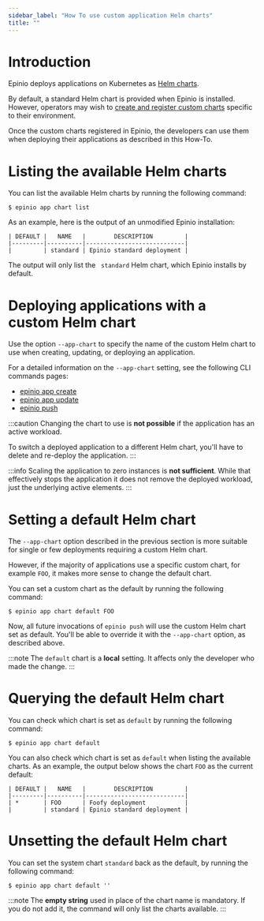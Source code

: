 ```yaml
---
sidebar_label: "How To use custom application Helm charts"
title: ""
---
```


# Introduction

Epinio deploys applications on Kubernetes as [Helm charts](https://helm.sh/).

By default, a standard Helm chart is provided when Epinio is installed.
However, operators may wish to [create and register custom charts](create_custom_appcharts.md) specific to their environment.

Once the custom charts registered in Epinio, the developers can use them when deploying their
applications as described in this How-To.


# Listing the available Helm charts

You can list the available Helm charts by running the following command:

```
$ epinio app chart list
```

As an example, here is the output of an unmodified Epinio installation:

```
| DEFAULT |   NAME   |        DESCRIPTION         |
|---------|----------|----------------------------|
|         | standard | Epinio standard deployment |
```

The output will only list the ` standard` Helm chart, which Epinio installs by default.

# Deploying applications with a custom Helm chart

Use the option `--app-chart` to specify the name of the custom Helm chart to use when
creating, updating, or deploying an application.

For a detailed information on the `--app-chart` setting, see the following CLI commands pages:

  - [epinio app create](../references/cli/epinio_app_create.md)
  - [epinio app update](../references/cli/epinio_app_update.md)
  - [epinio push](../references/cli/epinio_push.md)


:::caution
Changing the chart to use is __not possible__ if the application has an
active workload.

To switch a deployed application to a different Helm chart, you'll have to
delete and re-deploy the application.
:::


:::info
Scaling the application to zero instances is __not sufficient__. While that effectively
stops the application it does not remove the deployed workload, just the underlying active
elements.
:::


# Setting a default Helm chart

The `--app-chart` option described in the previous section is more suitable for
single or few deployments requiring a custom Helm chart.

However, if the majority of applications use a specific custom chart, for example `FOO`, it makes more sense to
change the default chart.

You can set a custom chart as the default by running the following command:

```
$ epinio app chart default FOO
```

Now, all future invocations of `epinio push` will use the custom Helm chart set as default.
You'll be able to override it with the `--app-chart` option, as described above.

:::note
The `default` chart is a __local__ setting. It affects only the developer who made
 the change.
 :::


# Querying the default Helm chart

You can check which chart is set as `default` by running the following command:

```
$ epinio app chart default
```

You can also check which chart is set as `default` when listing the available charts.
As an example, the output below shows the chart `FOO` as the current default:

```
| DEFAULT |   NAME   |        DESCRIPTION         |
|---------|----------|----------------------------|
| *       | FOO      | Foofy deployment           |
|         | standard | Epinio standard deployment |
```


# Unsetting the default Helm chart

You can set the system chart `standard` back as the default, by running the following command:

```
$ epinio app chart default ''
```

:::note
The __empty string__ used in place of the chart name is mandatory. If you do not add it,
the command will only list the charts available.
:::
